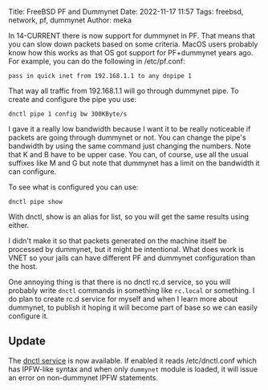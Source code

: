 Title: FreeBSD PF and Dummynet
Date: 2022-11-17 11:57
Tags: freebsd, network, pf, dummynet
Author: meka


In 14-CURRENT there is now support for dummynet in PF. That means that you can
slow down packets based on some criteria. MacOS users probably know how this
works as that OS got support for PF+dummynet years ago. For example, you can do
the following in /etc/pf.conf:

```
pass in quick inet from 192.168.1.1 to any dnpipe 1
```

That way all traffic from 192.168.1.1 will go through dummynet pipe. To create
and configure the pipe you use:

```
dnctl pipe 1 config bw 300KByte/s
```

I gave it a really low bandwidth because I want it to be really noticeable if
packets are going through dummynet or not. You can change the pipe's bandwidth
by using the same command just changing the numbers. Note that K and B have to
be upper case. You can, of course, use all the usual suffixes like M and G but
note that dummynet has a limit on the bandwidth it can configure.

To see what is configured you can use:

```
dnctl pipe show
```

With dnctl, show is an alias for list, so you will get the same results using
either.

I didn't make it so that packets generated on the machine itself be processed
by dummynet, but it might be intentional. What does work is VNET so your jails
can have different PF and dummynet configuration than the host.

One annoying thing is that there is no dnctl rc.d service, so you will probably
write `dnctl` commands in something like `rc.local` or something. I do plan to
create rc.d service for myself and when I learn more about dummynet, to publish
it hoping it will become part of base so we can easily configure it.

## Update
The [dnctl service](https://reviews.freebsd.org/D37451) is now available. If
enabled it reads /etc/dnctl.conf which has IPFW-like syntax and when only
`dummynet` module is loaded, it will issue an error on non-dummynet IPFW
statements.
